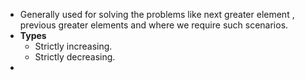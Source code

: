 - Generally used for solving the problems like next greater element , previous greater elements and where we require such scenarios.
- __Types__
	- Strictly increasing.
	- Strictly decreasing.
-